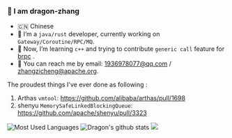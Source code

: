 ### 👋 I am dragon-zhang

- 🇨🇳 Chinese
- 🔭 I’m a `java/rust` developer, currently working on `Gateway/Coroutine/RPC/MQ`.
- 🌱 Now, I’m learning `c++` and trying to contribute `generic call` feature for [brpc](https://github.com/apache/incubator-brpc) .
- 💬 You can reach me by email: 1936978077@qq.com / zhangzicheng@apache.org.

The proudest things I've ever done as following :
1. Arthas `vmtool`: https://github.com/alibaba/arthas/pull/1698
2. shenyu `MemorySafeLinkedBlockingQueue`: https://github.com/apache/shenyu/pull/3323

<img src="https://github-readme-stats.vercel.app/api/top-langs/?username=dragon-zhang&layout=compact&theme=onedark" alt="Most Used Languages"/>

<img src="https://github-readme-stats.vercel.app/api?username=dragon-zhang&show_icons=true&theme=onedark&count_private=true" alt="Dragon's github stats" />

<img src="https://github-profile-trophy.vercel.app/?username=dragon-zhang&column=4&theme=onedark&margin-w=15&margin-h=15">
